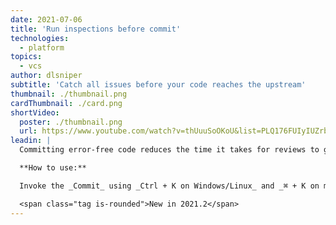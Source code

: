 ```yaml
---
date: 2021-07-06
title: 'Run inspections before commit'
technologies:
  - platform
topics:
  - vcs
author: dlsniper
subtitle: 'Catch all issues before your code reaches the upstream'
thumbnail: ./thumbnail.png
cardThumbnail: ./card.png
shortVideo:
  poster: ./thumbnail.png
  url: https://www.youtube.com/watch?v=thUuuSoOKoU&list=PLQ176FUIyIUZrbrlz4AY1V8VzBJKZyVlW&index=111
leadin: |
  Committing error-free code reduces the time it takes for reviews to go happen and makes everyone happy. Since not all errors may be caught by tests, you can choose to run Inspections before a commit. This will improve your chances to have fewer bugs in code.

  **How to use:**

  Invoke the _Commit_ using _Ctrl + K on Windows/Linux_ and _⌘ + K on macOS_, then select the _Commit options_, and select the **Analyze code** feature.

  <span class="tag is-rounded">New in 2021.2</span>
---
```


